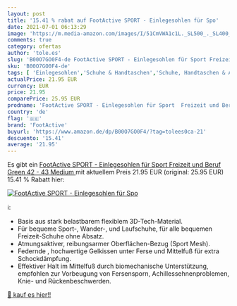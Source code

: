 ```yaml
---
layout: post
title: '15.41 % rabat auf FootActive SPORT - Einlegesohlen für Spo'
date: 2021-07-01 06:13:29
image: 'https://m.media-amazon.com/images/I/51CmVWA1c1L._SL500_._SL400_.jpg'
comments: true
category: ofertas
author: 'tole.es'
slug: 'B00O7GO0F4-de FootActive SPORT - Einlegesohlen für Sport Freizeit und...'
sku: 'B00O7GO0F4-de'
tags: [ 'Einlegesohlen','Schuhe & Handtaschen','Schuhe, Handtaschen & Accessoires','Schuhzubehör & Pflege','footactive', ]
actualPrice: 21.95 EUR
currency: EUR
price: 21.95
comparePrice: 25.95 EUR
prodname: 'FootActive SPORT - Einlegesohlen für Sport  Freizeit und Beruf  Green  42 - 43  Medium '
country: 'de'
flag: '🇩🇪'
brand: 'FootActive'
buyurl: 'https://www.amazon.de/dp/B00O7GO0F4/?tag=tolees0ca-21'
descuento: '15.41'
average: '21.95'
---
```


Es gibt ein [FootActive SPORT - Einlegesohlen für Sport  Freizeit und Beruf  Green  42 - 43  Medium ](https://www.amazon.de/dp/B00O7GO0F4/?tag=tolees0ca-21) mit aktuellem Preis 21.95 EUR (original: 25.95 EUR) 15.41 % Rabatt hier:

[![FootActive SPORT - Einlegesohlen für Spo](https://m.media-amazon.com/images/I/51CmVWA1c1L._SL500_._SL400_.jpg)](https://www.amazon.de/dp/B00O7GO0F4/?tag=tolees0ca-21)

ℹ️:

- Basis aus stark belastbarem flexiblem 3D-Tech-Material.
- Für bequeme Sport-, Wander-, und Laufschuhe, für alle bequemen Freizeit-Schuhe ohne Absatz.
- Atmungsaktiver, reibungsarmer Oberflächen-Bezug (Sport Mesh).
- Federnde , hochwertige Gelkissen unter Ferse und Mittelfuß für extra Schockdämpfung.
- Effektiver Halt im Mittelfuß durch biomechanische Unterstützung, empfohlen zur Vorbeugung von Fersensporn, Achillessehnenproblemen, Knie- und Rückenbeschwerden.

[🛒 kauf es hier!!](https://www.amazon.de/dp/B00O7GO0F4/?tag=tolees0ca-21)
